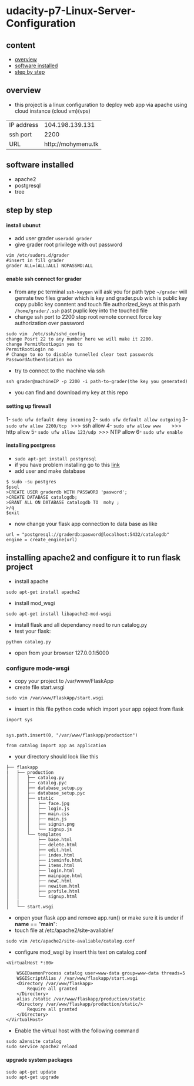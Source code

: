 # udacity-p7-Linux-Server-Configuration

## content
- [overview](#overview)
- [software installed](#software-installed)
- [step by step](step-by-step)

## overview

- this project is a linux configuration to deploy web app via apache using cloud instance (cloud vm)(vps)
<table>
 <tr>
 <td>IP address</dt>
 <td>104.198.139.131</td>
 </tr>
  <tr>
 <td>ssh port</dt>
 <td>2200</td>
 </tr>
 <tr>
 <td>URL</dt>
 <td>http://mohymenu.tk</td>
 </tr>
 </table>
 
 ## software installed 
- apache2 
- postgresql
- tree
## step by step
#### install ubunut
- add user grader  ``` useradd grader ```
- give grader root privilege with out password 
```
vim /etc/sudors.d/grader 
#insert in fill grader 
grader ALL=(ALL:ALL) NOPASSWD:ALL
```
#### enable ssh connect for grader

- from any pc terminal 
``` ssh-keygen ```
will ask you for path 
type ```~/grader```
will genrate two files
grader which is key 
and grader.pub wich is public key
copy public key conntent and 
touch file authorized_keys at this path ```/home/grader/.ssh```
past puplic key into the touched file 
- change ssh port to 2200 stop root remote connect
force key authorization over password
```
sudo vim  /etc/ssh/sshd_config
change Posrt 22 to any number here we will make it 2200.
change PermitRootLogin yes to 
PermitRootLogin no
# Change to no to disable tunnelled clear text passwords
PasswordAuthentication no

```
- try to connect to the machine via ssh 
```
ssh grader@machineIP -p 2200 -i path-to-grader(the key you generated)

```
- you can find and download my key at this repo
#### setting up firewall 
1- ```sudo ufw default deny incoming```
2- ```sudo ufw default allow outgoing```
3- ```sudo ufw allow 2200/tcp ```  >>> ssh allow 
4- ```sudo ufw allow www    ```>>> http allow 
5- ```sudo ufw allow 123/udp ```>>> NTP allow
6- ```sudo ufw enable```

#### installing postgress
- ```sudo apt-get install postgresql```
- if you have problem installing go to this [link](https://www.postgresql.org/download/linux/ubuntu/)
- add user and make database
```
$ sudo -su postgres
$psql
>CREATE USER graderdb WITH PASSWORD 'pasword';
>CREATE DATABASE catalogdb;
>GRANT ALL ON DATABASE catalogdb TO  mohy ;
>/q
$exit
```
- now change your flask app connection to data base as like 

```
url = "postgresql://graderdb:pasword@localhost:5432/catalogdb"
engine = create_engine(url)
```
## installing apache2 and configure it to run flask project 
- install apache
``` 
sudo apt-get install apache2
```
- install mod_wsgi 
```
sudo apt-get install libapache2-mod-wsgi
```
- install flask and all dependancy need to run catalog.py 
- test your flask:
```
python catalog.py
```
- open from your browser 127.0.0.1:5000
### configure mode-wsgi

- copy your project to /var/www/FlaskApp
- create file start.wsgi
```
sudo vim /var/www/FlaskApp/start.wsgi
```
- insert in this file python code which import your app opject from flask 
```
import sys


sys.path.insert(0, "/var/www/flaskapp/production")

from catalog import app as application
```
- your directory should look like this 

```
├── flaskapp
|   ├── production
│   │   ├── catalog.py
│   │   ├── catalog.pyc
│   │   ├── database_setup.py
│   │   ├── database_setup.pyc
│   │   ├── static
│   │   │   ├── face.jpg
│   │   │   ├── login.js
│   │   │   ├── main.css
│   │   │   ├── main.js
│   │   │   ├── signin.png
│   │   │   └── signup.js
│   │   └── templates
│   │       ├── base.html
│   │       ├── delete.html
│   │       ├── edit.html
│   │       ├── index.html
│   │       ├── iteminfo.html
│   │       ├── items.html
│   │       ├── login.html
│   │       ├── mainpage.html
│   │       ├── newC.html
│   │       ├── newitem.html
│   │       ├── profile.html
│   │       └── signup.html
│   |
│   └── start.wsgi

```
- onpen your flask app and remove app.run() or make sure it is under if __name__ == "__main__":
- touch file at /etc/apache2/site-avaliable/
``` 
sudo vim /etc/apache2/site-avaliable/catalog.conf
```
- configure mod_wsgi by insert this text on catalog.conf
```
<VirtualHost *:80>
    
    WSGIDaemonProcess catalog user=www-data group=www-data threads=5
    WSGIScriptAlias / /var/www/flaskapp/start.wsgi
    <Directory /var/www/flaskapp>
        Require all granted
    </Directory>
    alias /static /var/www/flaskapp/production/static
    <Directory /var/www/flaskapp/production/static/>
        Require all granted
    </Directory>
</VirtualHost>
```
- Enable the virtual host with the following command
```
sudo a2ensite catalog
sudo service apache2 reload
```

#### upgrade system packages 
```
sudo apt-get update 
sudo apt-get upgrade
```






 
